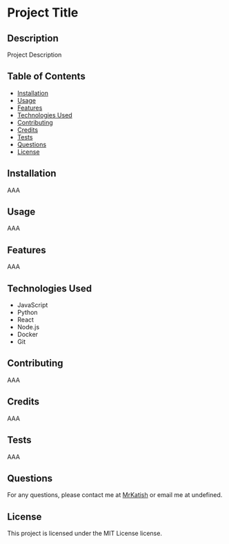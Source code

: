 
# Project Title

## Description
Project Description

## Table of Contents
- [Installation](#installation)
- [Usage](#usage)
- [Features](#features)
- [Technologies Used](#technologies-used)
- [Contributing](#contributing)
- [Credits](#credits)
- [Tests](#tests)
- [Questions](#questions)
- [License](#license)

## Installation
AAA

## Usage
AAA

## Features
AAA

## Technologies Used
- JavaScript
- Python
- React
- Node.js
- Docker
- Git

## Contributing
AAA

## Credits
AAA

## Tests
AAA

## Questions
For any questions, please contact me at [MrKatish](https://github.com/MrKatish) or email me at undefined.
    
## License
This project is licensed under the MIT License license.

